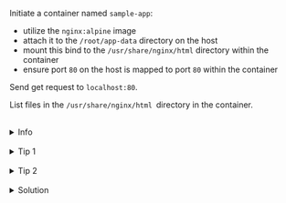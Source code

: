 
Initiate a container named `sample-app`:
* utilize the `nginx:alpine` image
* attach it to the `/root/app-data` directory on the host
* mount this bind to the `/usr/share/nginx/html` directory within the container
* ensure port `80` on the host is mapped to port `80` within the container

Send get request to `localhost:80`.

List files in the `/usr/share/nginx/html `directory in the container.

<br>
<details><summary>Info</summary>
<br>

```plain
If the bind mount is empty, it won't be populated by the data from the container.
And it will clear the directory inside the container.

Documentation - https://docs.docker.com/storage/bind-mounts/#start-a-container-with-a-bind-mount.
```

</details>

<br>
<details><summary>Tip 1</summary>
<br>

```plain
Use --mount or -v flag to mount volume.

Use -d flag to run container in the detached mode.

Use the 'curl' command to send a request to the localhost.

```
</details>

<br>
<details><summary>Tip 2</summary>
<br>

```plain
You will got 403 error as a reaponse to the get request to localhost:80.

There won't be any files in the /usr/share/nginx/html directory.
```
</details>


<br>
<details><summary>Solution</summary>
<br>


<br>

Run the container with the mounted directory:

<br>

```plain
docker run -d -p 80:80 --mount type=bind,src=/root/app-data,target=/usr/share/nginx/html --name sample-app nginx:alpine
```{{exec}}
OR
```plain
docker run -d -p 80:80 -v /root/app-data:/usr/share/nginx/html --name sample-app nginx:alpine
```{{exec}}

<br>

Send get request to `localhost:80`:

<br>

```plain
curl localhost:80
```{{exec}}

<br>

List files in the container's directory:

<br>

```plain
docker exec sample-app sh -c "ls /usr/share/nginx/html"
```{{exec}}
